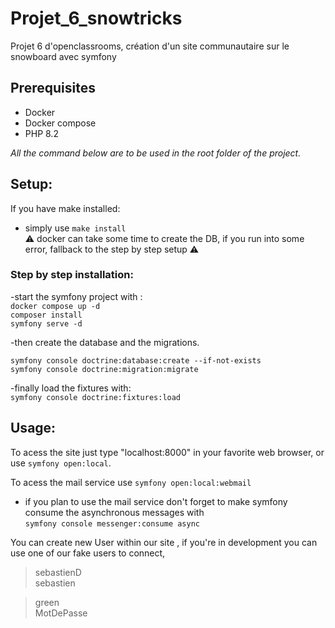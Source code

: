 # Projet_6_snowtricks

Projet 6 d'openclassrooms, création d'un site communautaire sur le snowboard avec symfony

## Prerequisites
- Docker
- Docker compose
- PHP 8.2

*All the command below are to be used in the root folder of the project.*

## Setup:
If you have make installed:  
- simply use `make install`    
  :warning: docker can take some time to create the DB, if you run into some error, fallback to the step by step setup :warning:

### Step by step installation:
-start the symfony project with :  
`docker compose up -d`  
`composer install`  
`symfony serve -d`  




-then create the database and the migrations.

`symfony console doctrine:database:create --if-not-exists`  
`symfony console doctrine:migration:migrate`  

-finally load the fixtures with:  
`symfony console doctrine:fixtures:load`  

## Usage:

To acess the site just type "localhost:8000" in your favorite web browser, or use `symfony open:local`.  

To acess the mail service use `symfony open:local:webmail`  
- if you plan to use the mail service don't forget to make symfony consume the asynchronous messages with  
`symfony console messenger:consume async`  
 
You can create new User within our site , if you're in development you can use one of our fake users to connect,  

> sebastienD  
> sebastien

>green  
>MotDePasse


